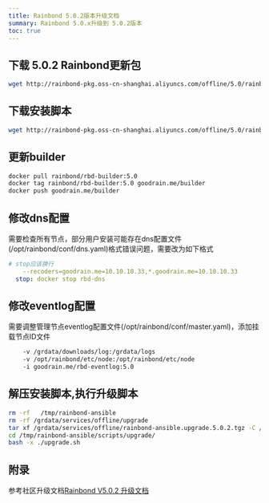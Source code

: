 ```yaml
---
title: Rainbond 5.0.2版本升级文档
summary: Rainbond 5.0.x升级到 5.0.2版本
toc: true
---
```


## 下载 5.0.2 Rainbond更新包

```bash
wget http://rainbond-pkg.oss-cn-shanghai.aliyuncs.com/offline/5.0/rainbond.images.2019-01-18-5.0.2.tgz -O /grdata/services/offline/rainbond.images.upgrade.5.0.2.tgz
```

## 下载安装脚本

```bash
wget http://rainbond-pkg.oss-cn-shanghai.aliyuncs.com/offline/5.0/rainbond-ansible.upgrade.5.0.2.tgz -O /grdata/services/offline/rainbond-ansible.upgrade.5.0.2.tgz
```

## 更新builder

```bash
docker pull rainbond/rbd-builder:5.0
docker tag rainbond/rbd-builder:5.0 goodrain.me/builder
docker push goodrain.me/builder
```

## 修改dns配置

需要检查所有节点，部分用户安装可能存在dns配置文件(/opt/rainbond/conf/dns.yaml)格式错误问题，需要改为如下格式

```yaml
# stop应该换行
    --recoders=goodrain.me=10.10.10.33,*.goodrain.me=10.10.10.33
  stop: docker stop rbd-dns
```

## 修改eventlog配置

需要调整管理节点eventlog配置文件(/opt/rainbond/conf/master.yaml)，添加挂载节点ID文件

```bash
    -v /grdata/downloads/log:/grdata/logs
    -v /opt/rainbond/etc/node:/opt/rainbond/etc/node
    -i goodrain.me/rbd-eventlog:5.0
```

## 解压安装脚本,执行升级脚本

```bash
rm -rf   /tmp/rainbond-ansible
rm -rf /grdata/services/offline/upgrade
tar xf /grdata/services/offline/rainbond-ansible.upgrade.5.0.2.tgz -C /tmp/
cd /tmp/rainbond-ansible/scripts/upgrade/
bash -x ./upgrade.sh
```

## 附录

参考社区升级文档[Rainbond V5.0.2 升级文档](https://t.goodrain.com/t/rainbond-v5-0-2/632)